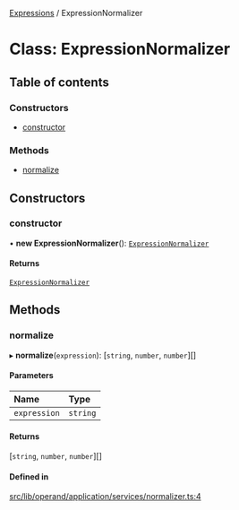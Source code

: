 [Expressions](../README.md) / ExpressionNormalizer

# Class: ExpressionNormalizer

## Table of contents

### Constructors

- [constructor](ExpressionNormalizer.md#constructor)

### Methods

- [normalize](ExpressionNormalizer.md#normalize)

## Constructors

### constructor

• **new ExpressionNormalizer**(): [`ExpressionNormalizer`](ExpressionNormalizer.md)

#### Returns

[`ExpressionNormalizer`](ExpressionNormalizer.md)

## Methods

### normalize

▸ **normalize**(`expression`): [`string`, `number`, `number`][]

#### Parameters

| Name | Type |
| :------ | :------ |
| `expression` | `string` |

#### Returns

[`string`, `number`, `number`][]

#### Defined in

[src/lib/operand/application/services/normalizer.ts:4](https://github.com/FlavioLionelRita/3xpr/blob/2371f39/src/lib/operand/application/services/normalizer.ts#L4)
